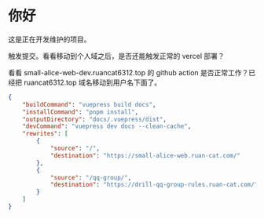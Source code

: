 # 你好

这是正在开发维护的项目。

触发提交。看看移动到个人域之后，是否还能触发正常的 vercel 部署？

看看 small-alice-web-dev.ruancat6312.top 的 github action 是否正常工作？已经把 ruancat6312.top 域名移动到用户名下面了。

```json
{
	"buildCommand": "vuepress build docs",
	"installCommand": "pnpm install",
	"outputDirectory": "docs/.vuepress/dist",
	"devCommand": "vuepress dev docs --clean-cache",
	"rewrites": [
		{
			"source": "/",
			"destination": "https://small-alice-web.ruan-cat.com/"
		},
		{
			"source": "/qq-group/",
			"destination": "https://drill-qq-group-rules.ruan-cat.com/"
		}
	]
}
```
